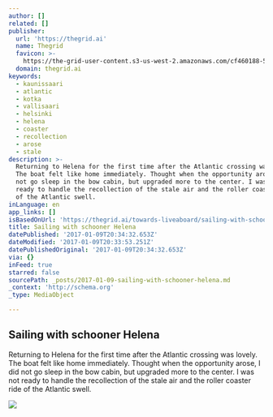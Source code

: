 ```yaml
---
author: []
related: []
publisher:
  url: 'https://thegrid.ai'
  name: Thegrid
  favicon: >-
    https://the-grid-user-content.s3-us-west-2.amazonaws.com/cf460188-5862-4869-acb2-38db5b05100f.jpg
  domain: thegrid.ai
keywords:
  - kaunissaari
  - atlantic
  - kotka
  - vallisaari
  - helsinki
  - helena
  - coaster
  - recollection
  - arose
  - stale
description: >-
  Returning to Helena for the first time after the Atlantic crossing was lovely.
  The boat felt like home immediately. Thought when the opportunity arose, I did
  not go sleep in the bow cabin, but upgraded more to the center. I was not
  ready to handle the recollection of the stale air and the roller coaster ride
  of the Atlantic swell.
inLanguage: en
app_links: []
isBasedOnUrl: 'https://thegrid.ai/towards-liveaboard/sailing-with-schooner-helena'
title: Sailing with schooner Helena
datePublished: '2017-01-09T20:34:32.653Z'
dateModified: '2017-01-09T20:33:53.251Z'
datePublishedOriginal: '2017-01-09T20:34:32.653Z'
via: {}
inFeed: true
starred: false
sourcePath: _posts/2017-01-09-sailing-with-schooner-helena.md
_context: 'http://schema.org'
_type: MediaObject

---
```

<article style=""><h1>Sailing with schooner Helena</h1><p>Returning to Helena for the first time after the Atlantic crossing was lovely. The boat felt like home immediately. Thought when the opportunity arose, I did not go sleep in the bow cabin, but upgraded more to the center. I was not ready to handle the recollection of the stale air and the roller coaster ride of the Atlantic swell.</p><img src="https://s3-us-west-2.amazonaws.com/the-grid-img/p/54cd1ac613f96a258d1715f741e599ac09307b5d.jpg" /></article>